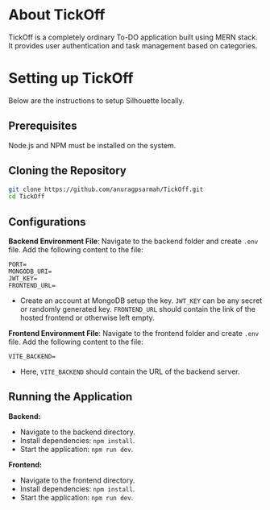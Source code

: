 # About TickOff

TickOff is a completely ordinary To-DO application built using MERN stack. It provides user authentication and task management based on categories.

# Setting up TickOff

Below are the instructions to setup Silhouette locally.

## Prerequisites

Node.js and NPM must be installed on the system.

## Cloning the Repository

```bash
git clone https://github.com/anuragpsarmah/TickOff.git
cd TickOff
```

## Configurations

**Backend Environment File**: Navigate to the backend folder and create `.env` file. Add the following content to the file:

    PORT=
    MONGODB_URI=
    JWT_KEY=
    FRONTEND_URL=
    
 - Create an account at MongoDB setup the key. `JWT_KEY` can be any secret or randomly generated key. `FRONTEND_URL` should contain the link of the hosted frontend or otherwise left empty.

**Frontend Environment File**: Navigate to the frontend folder and create `.env` file. Add the following content to the file:

    VITE_BACKEND=
    
 - Here, `VITE_BACKEND` should contain the URL of the backend server.

## Running the Application

**Backend:**

  - Navigate to the backend directory.
  - Install dependencies: `npm install`.
  - Start the application: `npm run dev`.

**Frontend:**

  - Navigate to the frontend directory.
  - Install dependencies: `npm install`.
  - Start the application: `npm run dev`. 

